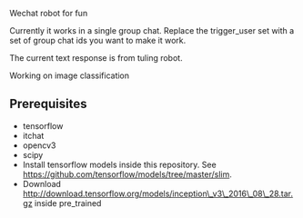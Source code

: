 Wechat robot for fun

Currently it works in a single group chat. Replace the trigger\_user set with a set of group chat ids you want to make it work.

The current text response is from tuling robot.

Working on image classification


## Prerequisites
* tensorflow
* itchat
* opencv3
* scipy
* Install tensorflow models inside this repository. See https://github.com/tensorflow/models/tree/master/slim.
* Download http://download.tensorflow.org/models/inception\_v3\_2016\_08\_28.tar.gz inside pre\_trained
